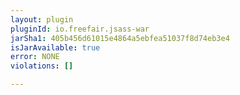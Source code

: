 ```yaml
---
layout: plugin
pluginId: io.freefair.jsass-war
jarSha1: 405b456d61015e4864a5ebfea51037f8d74eb3e4
isJarAvailable: true
error: NONE
violations: []

---
```

